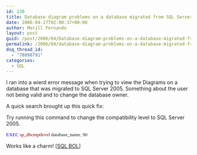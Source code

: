 ```yaml
---
id: 138
title: Database diagram problems on a database migrated from SQL Server 2005
date: 2006-04-27T02:00:37+00:00
author: Merill Fernando
layout: post
guid: /post/2006/04/Database-diagram-problems-on-a-database-migrated-from-SQL-Server-2005.aspx
permalink: /2006/04/database-diagram-problems-on-a-database-migrated-from-sql-server-2005/
dsq_thread_id:
  - "78098791"
categories:
  - SQL
---
```

<p>I ran into a wierd error message when trying to view the Diagrams on a database that was migrated to SQL Server 2005.&nbsp;Something about the user not being valid and to change the database owner. </p>
<p>A quick search brought up this quick fix:</p>
<p>Try running this command to&nbsp;change the compatibility level to SQL Server 2005.</p><font color="#0000ff" size="1">
<p><font face="Lucida Console" size="2">EXEC</font></font><font face="Lucida Console" size="2"> <font color="#800000">sp_dbcmptlevel</font> database_name<font color="#808080">,</font> 90 </font></p>
<p>Works like a charm! [<a href="http://msdn2.microsoft.com/en-us/library/ms186345.aspx">SQL BOL</a>]</p>